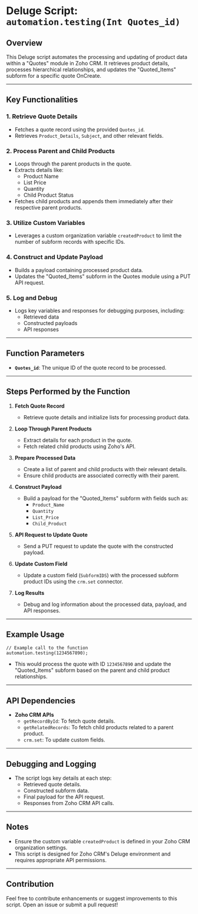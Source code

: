# Deluge Script: `automation.testing(Int Quotes_id)`

## Overview
This Deluge script automates the processing and updating of product data within a "Quotes" module in Zoho CRM. It retrieves product details, processes hierarchical relationships, and updates the "Quoted_Items" subform for a specific quote OnCreate.

---

## Key Functionalities

### 1. **Retrieve Quote Details**
- Fetches a quote record using the provided `Quotes_id`.
- Retrieves `Product_Details`, `Subject`, and other relevant fields.

### 2. **Process Parent and Child Products**
- Loops through the parent products in the quote.
- Extracts details like:
  - Product Name
  - List Price
  - Quantity
  - Child Product Status
- Fetches child products and appends them immediately after their respective parent products.

### 3. **Utilize Custom Variables**
- Leverages a custom organization variable `createdProduct` to limit the number of subform records with specific IDs.

### 4. **Construct and Update Payload**
- Builds a payload containing processed product data.
- Updates the "Quoted_Items" subform in the Quotes module using a PUT API request.

### 5. **Log and Debug**
- Logs key variables and responses for debugging purposes, including:
  - Retrieved data
  - Constructed payloads
  - API responses

---

## Function Parameters
- **`Quotes_id`**: The unique ID of the quote record to be processed.

---

## Steps Performed by the Function

1. **Fetch Quote Record**
   - Retrieve quote details and initialize lists for processing product data.

2. **Loop Through Parent Products**
   - Extract details for each product in the quote.
   - Fetch related child products using Zoho's API.

3. **Prepare Processed Data**
   - Create a list of parent and child products with their relevant details.
   - Ensure child products are associated correctly with their parent.

4. **Construct Payload**
   - Build a payload for the "Quoted_Items" subform with fields such as:
     - `Product_Name`
     - `Quantity`
     - `List_Price`
     - `Child_Product`

5. **API Request to Update Quote**
   - Send a PUT request to update the quote with the constructed payload.

6. **Update Custom Field**
   - Update a custom field (`SubformIDS`) with the processed subform product IDs using the `crm.set` connector.

7. **Log Results**
   - Debug and log information about the processed data, payload, and API responses.

---

## Example Usage
```deluge
// Example call to the function
automation.testing(1234567890);
```

- This would process the quote with ID `1234567890` and update the "Quoted_Items" subform based on the parent and child product relationships.

---

## API Dependencies
- **Zoho CRM APIs**
  - `getRecordById`: To fetch quote details.
  - `getRelatedRecords`: To fetch child products related to a parent product.
  - `crm.set`: To update custom fields.

---

## Debugging and Logging
- The script logs key details at each step:
  - Retrieved quote details.
  - Constructed subform data.
  - Final payload for the API request.
  - Responses from Zoho CRM API calls.

---

## Notes
- Ensure the custom variable `createdProduct` is defined in your Zoho CRM organization settings.
- This script is designed for Zoho CRM's Deluge environment and requires appropriate API permissions.

---

## Contribution
Feel free to contribute enhancements or suggest improvements to this script. Open an issue or submit a pull request!
